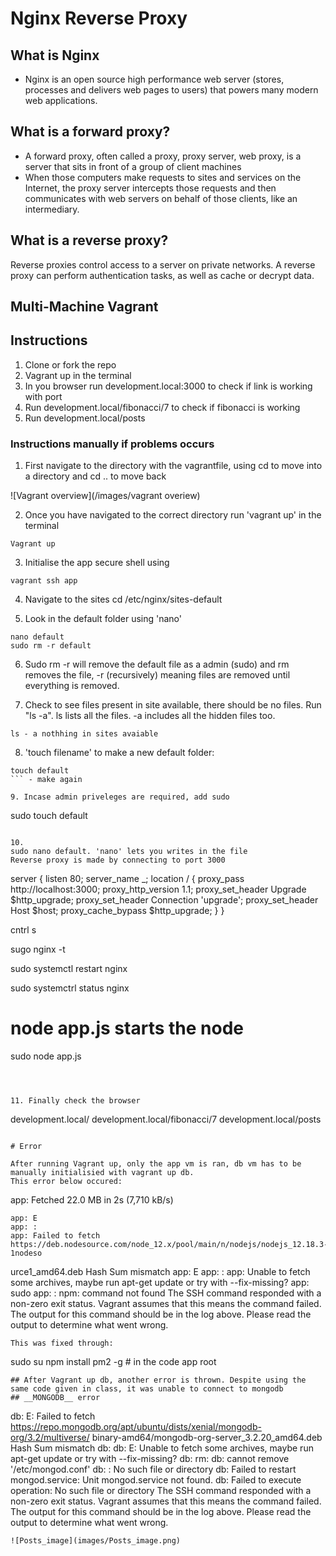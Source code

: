 
# Nginx Reverse Proxy  

## What is Nginx  

- Nginx is an open source high performance web server (stores, processes and delivers web pages to users) that powers many modern web applications.

## What is a forward proxy?  
- A forward proxy, often called a proxy, proxy server, web proxy, is a server that sits in front of a group of client machines
- When those computers make requests to sites and services on the Internet, the proxy server intercepts those requests and then communicates with web servers on behalf of those clients, like an intermediary.


## What is a reverse proxy?  
Reverse proxies control access to a server on private networks. A reverse proxy can perform authentication tasks, as well as cache or decrypt data.



## Multi-Machine Vagrant 

## Instructions
1. Clone or fork the repo 
2. Vagrant up in the terminal 
3. In you browser run development.local:3000 to check if link is working with port
4. Run development.local/fibonacci/7 to check if fibonacci is working
5. Run development.local/posts 

### Instructions manually if problems occurs
1. First navigate to the directory with the vagrantfile, using cd to move into a directory and cd .. to move back 

![Vagrant overview](/images/vagrant overiew)

2. Once you have navigated to the correct directory run 'vagrant up' in the terminal 
```
Vagrant up 
```

3. Initialise the app secure shell using 
```
vagrant ssh app
```

4. Navigate to the sites
cd /etc/nginx/sites-default 

5. Look in the default folder using 'nano'
```
nano default 
sudo rm -r default
```

6. Sudo rm -r will remove the default file as a admin (sudo) and rm removes the file, -r 
(recursively) meaning files are removed until everything is removed. 

7. Check to see files present in site available, there should be no files. Run "ls -a".
ls lists all the files. -a includes all the hidden files too. 
```
ls - a nothhing in sites avaiable
```

8. 'touch filename' to make a new default folder:
```
touch default
``` - make again

9. Incase admin priveleges are required, add sudo 
```
sudo touch default 
```

10. 
sudo nano default. 'nano' lets you writes in the file
Reverse proxy is made by connecting to port 3000

```
server {
    listen 80;
    server_name _;
    location / {
        proxy_pass http://localhost:3000;
        proxy_http_version 1.1;
        proxy_set_header Upgrade $http_upgrade;
        proxy_set_header Connection 'upgrade';
        proxy_set_header Host $host;
        proxy_cache_bypass $http_upgrade;
    }
}

cntrl s 


sugo nginx -t 

sudo systemctl restart nginx 

sudo systemctrl status nginx

# node app.js starts the node 
sudo node app.js

```



11. Finally check the browser
```
development.local/
development.local/fibonacci/7
development.local/posts
```

# Error 

After running Vagrant up, only the app vm is ran, db vm has to be manually initialisied with vagrant up db. 
This error below occured:
```
 app: Fetched 22.0 MB in 2s (7,710 kB/s)

    app: E
    app: :
    app: Failed to fetch https://deb.nodesource.com/node_12.x/pool/main/n/nodejs/nodejs_12.18.3-1nodeso
urce1_amd64.deb  Hash Sum mismatch
    app: E
    app: :
    app: Unable to fetch some archives, maybe run apt-get update or try with --fix-missing?
    app: sudo
    app: : npm: command not found
The SSH command responded with a non-zero exit status. Vagrant
assumes that this means the command failed. The output for this command
should be in the log above. Please read the output to determine what
went wrong.

```
This was fixed through:
```
sudo su
npm install pm2 -g # in the code app root 

```
## After Vagrant up db, another error is thrown. Despite using the same code given in class, it was unable to connect to mongodb 
## __MONGODB__ error
```
 db: E: Failed to fetch https://repo.mongodb.org/apt/ubuntu/dists/xenial/mongodb-org/3.2/multiverse/
binary-amd64/mongodb-org-server_3.2.20_amd64.deb  Hash Sum mismatch
    db:
    db: E: Unable to fetch some archives, maybe run apt-get update or try with --fix-missing?
    db: rm:
    db: cannot remove '/etc/mongod.conf'
    db: : No such file or directory
    db: Failed to restart mongod.service: Unit mongod.service not found.
    db: Failed to execute operation: No such file or directory
The SSH command responded with a non-zero exit status. Vagrant
assumes that this means the command failed. The output for this command
should be in the log above. Please read the output to determine what
went wrong.
```
![Posts_image](images/Posts_image.png)



